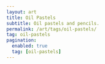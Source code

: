```yaml
---
layout: art
title: Oil Pastels
subtitle: Oil pastels and pencils.
permalink: /art/tags/oil-pastels/
tag: oil-pastels
pagination:
  enabled: true
  tag: [oil-pastels]
---
```

